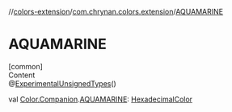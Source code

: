 //[colors-extension](../../index.md)/[com.chrynan.colors.extension](index.md)/[AQUAMARINE](-a-q-u-a-m-a-r-i-n-e.md)



# AQUAMARINE  
[common]  
Content  
@[ExperimentalUnsignedTypes](https://kotlinlang.org/api/latest/jvm/stdlib/kotlin/-experimental-unsigned-types/index.html)()  
  
val [Color.Companion](../../../colors-core/colors-core/com.chrynan.colors/-color/-companion/index.md).[AQUAMARINE](-a-q-u-a-m-a-r-i-n-e.md): [HexadecimalColor](../../../colors-core/colors-core/com.chrynan.colors/-hexadecimal-color/index.md)  



